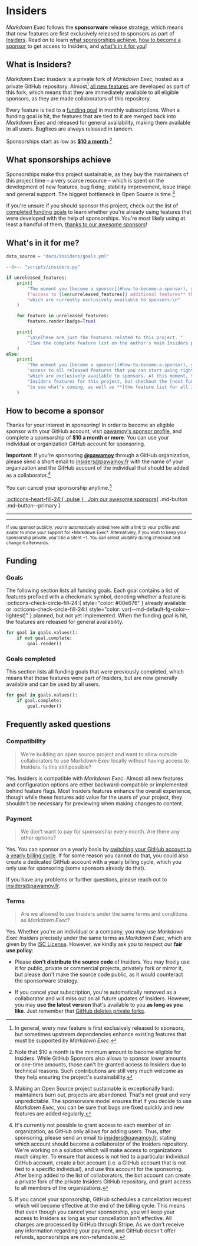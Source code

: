 # Insiders

*Markdown Exec* follows the **sponsorware** release strategy, which means
that new features are first exclusively released to sponsors as part of
[Insiders][insiders]. Read on to learn [what sponsorships achieve][sponsorship],
[how to become a sponsor][sponsors] to get access to Insiders,
and [what's in it for you][features]!

## What is Insiders?

*Markdown Exec Insiders* is a private fork of *Markdown Exec*, hosted as
a private GitHub repository. Almost[^1] [all new features][features]
are developed as part of this fork, which means that they are immediately
available to all eligible sponsors, as they are made collaborators of this
repository.

  [^1]:
    In general, every new feature is first exclusively released to sponsors, but
    sometimes upstream dependencies enhance
    existing features that must be supported by *Markdown Exec*.

Every feature is tied to a [funding goal][funding] in monthly subscriptions. When a
funding goal is hit, the features that are tied to it are merged back into
*Markdown Exec* and released for general availability, making them available
to all users. Bugfixes are always released in tandem.

Sponsorships start as low as [**$10 a month**][sponsors].[^2]

  [^2]:
    Note that $10 a month is the minimum amount to become eligible for
    Insiders. While GitHub Sponsors also allows to sponsor lower amounts or
    one-time amounts, those can't be granted access to Insiders due to
    technical reasons. Such contributions are still very much welcome as
    they help ensuring the project's sustainability.


## What sponsorships achieve

Sponsorships make this project sustainable, as they buy the maintainers of this
project time – a very scarce resource – which is spent on the development of new
features, bug fixing, stability improvement, issue triage and general support.
The biggest bottleneck in Open Source is time.[^3]

  [^3]:
    Making an Open Source project sustainable is exceptionally hard: maintainers
    burn out, projects are abandoned. That's not great and very unpredictable.
    The sponsorware model ensures that if you decide to use *Markdown Exec*,
    you can be sure that bugs are fixed quickly and new features are added
    regularly.

If you're unsure if you should sponsor this project, check out the list of
[completed funding goals][goals completed] to learn whether you're already using features that
were developed with the help of sponsorships. You're most likely using at least
a handful of them, [thanks to our awesome sponsors][sponsors]!

## What's in it for me?

```python exec="1" session="insiders"
data_source = "docs/insiders/goals.yml"
```

<!-- blacken-docs:off -->
```python exec="1" session="insiders" idprefix=""
--8<-- "scripts/insiders.py"

if unreleased_features:
    print(
        "The moment you [become a sponsor](#how-to-become-a-sponsor), you'll get **immediate "
        f"access to {len(unreleased_features)} additional features** that you can start using right away, and "
        "which are currently exclusively available to sponsors:\n"
    )

    for feature in unreleased_features:
        feature.render(badge=True)

    print(
        "\n\nThese are just the features related to this project. "
        "[See the complete feature list on the author's main Insiders page](https://pawamoy.github.io/insiders/#whats-in-it-for-me)."
    )
else:
    print(
        "The moment you [become a sponsor](#how-to-become-a-sponsor), you'll get immediate "
        "access to all released features that you can start using right away, and "
        "which are exclusively available to sponsors. At this moment, there are no "
        "Insiders features for this project, but checkout the [next funding goals](#goals) "
        "to see what's coming, as well as **[the feature list for all Insiders projects](https://pawamoy.github.io/insiders/#whats-in-it-for-me).**"
    )
```
<!-- blacken-docs:on -->

## How to become a sponsor

Thanks for your interest in sponsoring! In order to become an eligible sponsor
with your GitHub account, visit [pawamoy's sponsor profile][github sponsor profile],
and complete a sponsorship of **$10 a month or more**.
You can use your individual or organization GitHub account for sponsoring.

**Important**: If you're sponsoring **[@pawamoy][github sponsor profile]**
through a GitHub organization, please send a short email
to insiders@pawamoy.fr with the name of your
organization and the GitHub account of the individual
that should be added as a collaborator.[^4]

You can cancel your sponsorship anytime.[^5]

  [^4]:
    It's currently not possible to grant access to each member of an
    organization, as GitHub only allows for adding users. Thus, after
    sponsoring, please send an email to insiders@pawamoy.fr, stating which
    account should become a collaborator of the Insiders repository. We're
    working on a solution which will make access to organizations much simpler.
    To ensure that access is not tied to a particular individual GitHub account,
    create a bot account (i.e. a GitHub account that is not tied to a specific
    individual), and use this account for the sponsoring. After being added to
    the list of collaborators, the bot account can create a private fork of the
    private Insiders GitHub repository, and grant access to all members of the
    organizations.

  [^5]:
    If you cancel your sponsorship, GitHub schedules a cancellation request
    which will become effective at the end of the billing cycle. This means
    that even though you cancel your sponsorship, you will keep your access to
    Insiders as long as your cancellation isn't effective. All charges are
    processed by GitHub through Stripe. As we don't receive any information
    regarding your payment, and GitHub doesn't offer refunds, sponsorships are
    non-refundable.


[:octicons-heart-fill-24:{ .pulse } &nbsp; Join our <span id="sponsors-count"></span> awesome sponsors](https://github.com/sponsors/pawamoy){ .md-button .md-button--primary }

<hr>
<div class="premium-sponsors">
  <div id="gold-sponsors"></div>
  <div id="silver-sponsors"></div>
  <div id="bronze-sponsors"></div>
</div>
<hr>

<div id="sponsors"></div>

<small>
  If you sponsor publicly, you're automatically added here with a link to
  your profile and avatar to show your support for *Markdown Exec*.
  Alternatively, if you wish to keep your sponsorship private, you'll be a
  silent +1. You can select visibility during checkout and change it
  afterwards.
</small>

## Funding <span class="sponsors-total"></span>

### Goals

The following section lists all funding goals. Each goal contains a list of
features prefixed with a checkmark symbol, denoting whether a feature is
:octicons-check-circle-fill-24:{ style="color: #00e676" } already available or 
:octicons-check-circle-fill-24:{ style="color: var(--md-default-fg-color--lightest)" } planned,
but not yet implemented. When the funding goal is hit,
the features are released for general availability.

```python exec="1" session="insiders" idprefix=""
for goal in goals.values():
    if not goal.complete:
        goal.render()
```

### Goals completed

This section lists all funding goals that were previously completed, which means
that those features were part of Insiders, but are now generally available and
can be used by all users.

```python exec="1" session="insiders" idprefix=""
for goal in goals.values():
    if goal.complete:
        goal.render()
```

## Frequently asked questions

### Compatibility

> We're building an open source project and want to allow outside collaborators
to use *Markdown Exec* locally without having access to Insiders.
Is this still possible?

Yes. Insiders is compatible with *Markdown Exec*. Almost all new features
and configuration options are either backward-compatible or implemented behind
feature flags. Most Insiders features enhance the overall experience,
though while these features add value for the users of your project, they
shouldn't be necessary for previewing when making changes to content.

### Payment

> We don't want to pay for sponsorship every month. Are there any other options?

Yes. You can sponsor on a yearly basis by [switching your GitHub account to a
yearly billing cycle][billing cycle]. If for some reason you cannot do that, you
could also create a dedicated GitHub account with a yearly billing cycle, which
you only use for sponsoring (some sponsors already do that).

If you have any problems or further questions, please reach out to insiders@pawamoy.fr.

### Terms

> Are we allowed to use Insiders under the same terms and conditions as
*Markdown Exec*?

Yes. Whether you're an individual or a company, you may use *Markdown Exec
Insiders* precisely under the same terms as *Markdown Exec*, which are given
by the [ISC License][license]. However, we kindly ask you to respect our
**fair use policy**:

- Please **don't distribute the source code** of Insiders. You may freely use
  it for public, private or commercial projects, privately fork or mirror it,
  but please don't make the source code public, as it would counteract the 
  sponsorware strategy.

- If you cancel your subscription, you're automatically removed as a
  collaborator and will miss out on all future updates of Insiders. However, you
  may **use the latest version** that's available to you **as long as you like**.
  Just remember that [GitHub deletes private forks][private forks].

[insiders]: #what-is-insiders
[sponsorship]: #what-sponsorships-achieve
[sponsors]: #how-to-become-a-sponsor
[features]: #whats-in-it-for-me
[funding]: #funding
[goals completed]: #goals-completed
[github sponsor profile]: https://github.com/sponsors/pawamoy
[billing cycle]: https://docs.github.com/en/github/setting-up-and-managing-billing-and-payments-on-github/changing-the-duration-of-your-billing-cycle
[license]: ../license.md
[private forks]: https://docs.github.com/en/github/setting-up-and-managing-your-github-user-account/removing-a-collaborator-from-a-personal-repository

<script src="../js/insiders.js"></script>
<script>updateInsidersPage('pawamoy');</script>
